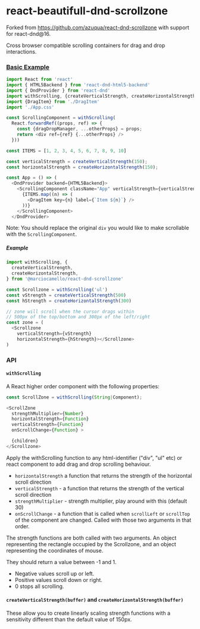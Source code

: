 # react-beautifull-dnd-scrollzone

Forked from https://github.com/azuqua/react-dnd-scrollzone with support for react-dnd@16.

Cross browser compatible scrolling containers for drag and drop interactions.

### [Basic Example](./examples/basic)

```js
import React from 'react'
import { HTML5Backend } from 'react-dnd-html5-backend'
import { DndProvider } from 'react-dnd'
import withScrolling, {createVerticalStrength, createHorizontalStrength} from '@marciocamello/react-dnd-scrollzone'
import {DragItem} from './DragItem'
import './App.css'

const ScrollingComponent = withScrolling(
  React.forwardRef((props, ref) => {
    const {dragDropManager, ...otherProps} = props;
    return <div ref={ref} {...otherProps} />
  }))

const ITEMS = [1, 2, 3, 4, 5, 6, 7, 8, 9, 10]

const verticalStrength = createVerticalStrength(150);
const horizontalStrength = createHorizontalStrength(150);

const App = () => (
  <DndProvider backend={HTML5Backend}>
    <ScrollingComponent className="App" verticalStrength={verticalStrength} horizontalStrength={horizontalStrength}>
      {ITEMS.map((n) => (
        <DragItem key={n} label={`Item ${n}`} />
      ))}
    </ScrollingComponent>
  </DndProvider>
```

Note: You should replace the original `div` you would like to make scrollable with the `ScrollingComponent`.

##### Example

```js
import withScrolling, {
  createVerticalStrength,
  createHorizontalStrength,
} from '@marciocamello/react-dnd-scrollzone'

const Scrollzone = withScrolling('ul')
const vStrength = createVerticalStrength(500)
const hStrength = createHorizontalStrength(300)

// zone will scroll when the cursor drags within
// 500px of the top/bottom and 300px of the left/right
const zone = (
  <Scrollzone
    verticalStrength={vStrength}
    horizontalStrength={hStrength}></Scrollzone>
)
```

### API

#### `withScrolling`

A React higher order component with the following properties:

```js
const ScrollZone = withScrolling(String|Component);

<ScrollZone
  strengthMultiplier={Number}
  horizontalStrength={Function}
  verticalStrength={Function}
  onScrollChange={Function} >

  {children}
</Scrollzone>
```

Apply the withScrolling function to any html-identifier ("div", "ul" etc) or react component to add drag and drop scrolling behaviour.

- `horizontalStrength` a function that returns the strength of the horizontal scroll direction
- `verticalStrength` - a function that returns the strength of the vertical scroll direction
- `strengthMultiplier` - strength multiplier, play around with this (default 30)
- `onScrollChange` - a function that is called when `scrollLeft` or `scrollTop` of the component are changed. Called with those two arguments in that order.

The strength functions are both called with two arguments. An object representing the rectangle occupied by the Scrollzone, and an object representing the coordinates of mouse.

They should return a value between -1 and 1.

- Negative values scroll up or left.
- Positive values scroll down or right.
- 0 stops all scrolling.

#### `createVerticalStrength(buffer)` and `createHorizontalStrength(buffer)`

These allow you to create linearly scaling strength functions with a sensitivity different than the default value of 150px.

